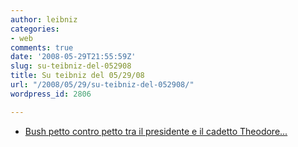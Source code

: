 ```yaml
---
author: leibniz
categories:
- web
comments: true
date: '2008-05-29T21:55:59Z'
slug: su-teibniz-del-052908
title: Su teibniz del 05/29/08
url: "/2008/05/29/su-teibniz-del-052908/"
wordpress_id: 2806

---
```

* [Bush petto contro petto tra il presidente e il cadetto Theodore...](https://feeds.feedburner.com/~r/teibniz/~3/300782370/36493949)


